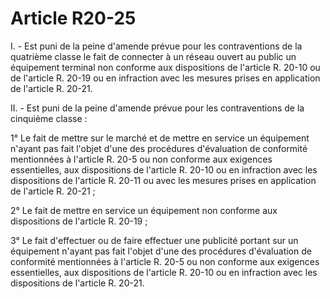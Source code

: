 # Article R20-25

I. - Est puni de la peine d'amende prévue pour les contraventions de la quatrième classe le fait de connecter à un réseau ouvert au public un équipement terminal non conforme aux dispositions de l'article R. 20-10 ou de l'article R. 20-19 ou en infraction avec les mesures prises en application de l'article R. 20-21.

II. - Est puni de la peine d'amende prévue pour les contraventions de la cinquième classe :

1° Le fait de mettre sur le marché et de mettre en service un équipement n'ayant pas fait l'objet d'une des procédures d'évaluation de conformité mentionnées à l'article R. 20-5 ou non conforme aux exigences essentielles, aux dispositions de l'article R. 20-10 ou en infraction avec les dispositions de l'article R. 20-11 ou avec les mesures prises en application de l'article R. 20-21 ;

2° Le fait de mettre en service un équipement non conforme aux dispositions de l'article R. 20-19 ;

3° Le fait d'effectuer ou de faire effectuer une publicité portant sur un équipement n'ayant pas fait l'objet d'une des procédures d'évaluation de conformité mentionnées à l'article R. 20-5 ou non conforme aux exigences essentielles, aux dispositions de l'article R. 20-10 ou en infraction avec les dispositions de l'article R. 20-21.